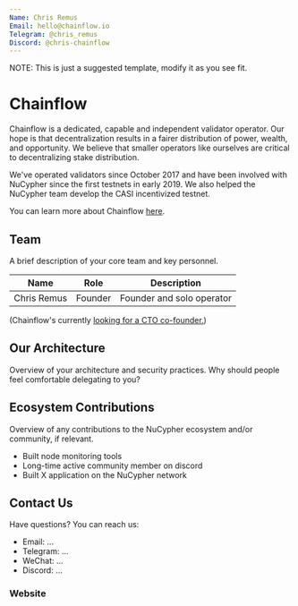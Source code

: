 ```yaml
---
Name: Chris Remus
Email: hello@chainflow.io
Telegram: @chris_remus
Discord: @chris-chainflow
---
```


NOTE: This is just a suggested template, modify it as you see fit.

# Chainflow

Chainflow is a dedicated, capable and independent validator operator. Our hope is that decentralization results in a fairer distribution of power, wealth, and opportunity. We believe that smaller operators like ourselves are critical to decentralizing stake distribution.

We've operated validators since October 2017 and have been involved with NuCypher since the first testnets in early 2019. We also helped the NuCypher team develop the CASI incentivized testnet.

You can learn more about Chainflow [here](https://chainflow.io/chainflow-staking-systems/).

## Team

A brief description of your core team and key personnel.

| Name             | Role    | Description                  |
| ---------------  | ------- | ---------------------------- |
| Chris Remus | Founder | Founder and solo operator           |

(Chainflow's currently [looking for a CTO co-founder.](https://chainflow.io/chainflow-cofounder-search/))

## Our Architecture

Overview of your architecture and security practices. Why should people feel comfortable delegating to you?

## Ecosystem Contributions

Overview of any contributions to the NuCypher ecosystem and/or community, if relevant.

- Built node monitoring tools
- Long-time active community member on discord
- Built X application on the NuCypher network

## Contact Us

Have questions? You can reach us:

- Email: ...
- Telegram: ...
- WeChat: ...
- Discord: ...

### Website

<your-website>
<your-website-direct-link-to-nucypher-page>
